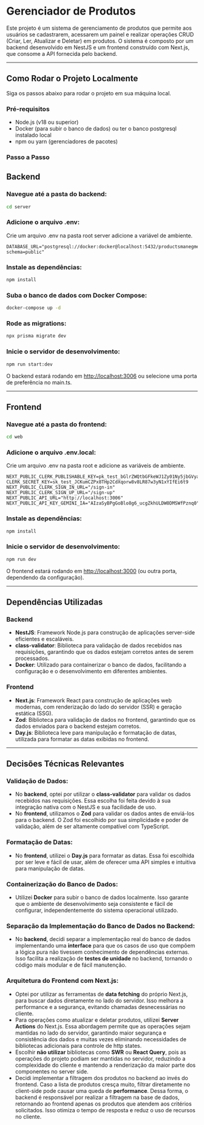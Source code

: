 # Gerenciador de Produtos

Este projeto é um sistema de gerenciamento de produtos que permite aos usuários se cadastrarem, acessarem um painel e realizar operações CRUD (Criar, Ler, Atualizar e Deletar) em produtos. O sistema é composto por um backend desenvolvido em NestJS e um frontend construído com Next.js, que consome a API fornecida pelo backend.

---

## Como Rodar o Projeto Localmente

Siga os passos abaixo para rodar o projeto em sua máquina local.

### Pré-requisitos

- Node.js (v18 ou superior)
- Docker (para subir o banco de dados) ou ter o banco postgresql instalado local
- npm ou yarn (gerenciadores de pacotes)

### Passo a Passo

## Backend

### Navegue até a pasta do backend:

```bash
cd server
```

### Adicione o arquivo .env:

Crie um arquivo .env na pasta root server adicione a variável de ambiente.

```env
DATABASE_URL="postgresql://docker:docker@localhost:5432/productsmanegment?schema=public"
```

### Instale as dependências:

```bash
npm install
```

### Suba o banco de dados com Docker Compose:

```bash
docker-compose up -d
```

### Rode as migrations:

```bash
npx prisma migrate dev
```

### Inicie o servidor de desenvolvimento:

```bash
npm run start:dev
```

O backend estará rodando em [http://localhost:3006](http://localhost:3006) ou selecione uma porta de preferência no main.ts.

---

## Frontend

### Navegue até a pasta do frontend:

```bash
cd web
```

### Adicione o arquivo .env.local:

Crie um arquivo .env na pasta root e adicione as variáveis de ambiente.

```env
NEXT_PUBLIC_CLERK_PUBLISHABLE_KEY=pk_test_bGlrZWQtbGFkeWJ1Zy01Ny5jbGVyay5hY2NvdW50cy5kZXYk
CLERK_SECRET_KEY=sk_test_JCKumCZPx8THp2CdXqorw8v8LR87w3yN1xYIfEi6t9
NEXT_PUBLIC_CLERK_SIGN_IN_URL="/sign-in"
NEXT_PUBLIC_CLERK_SIGN_UP_URL="/sign-up"
NEXT_PUBLIC_API_URL="http://localhost:3006"
NEXT_PUBLIC_API_KEY_GEMINI_IA="AIzaSyBPgGoBlo8g6_ucgZkhULDW0DMSWfPznq0"
```

### Instale as dependências:

```bash
npm install
```

### Inicie o servidor de desenvolvimento:

```bash
npm run dev
```

O frontend estará rodando em [http://localhost:3000](http://localhost:3000) (ou outra porta, dependendo da configuração).

---

## Dependências Utilizadas

### Backend

- **NestJS**: Framework Node.js para construção de aplicações server-side eficientes e escaláveis.
- **class-validator**: Biblioteca para validação de dados recebidos nas requisições, garantindo que os dados estejam corretos antes de serem processados.
- **Docker**: Utilizado para containerizar o banco de dados, facilitando a configuração e o desenvolvimento em diferentes ambientes.

### Frontend

- **Next.js**: Framework React para construção de aplicações web modernas, com renderização do lado do servidor (SSR) e geração estática (SSG).
- **Zod**: Biblioteca para validação de dados no frontend, garantindo que os dados enviados para o backend estejam corretos.
- **Day.js**: Biblioteca leve para manipulação e formatação de datas, utilizada para formatar as datas exibidas no frontend.

---

## Decisões Técnicas Relevantes

### Validação de Dados:

- No **backend**, optei por utilizar o **class-validator** para validar os dados recebidos nas requisições. Essa escolha foi feita devido à sua integração nativa com o NestJS e sua facilidade de uso.
- No **frontend**, utilizamos o **Zod** para validar os dados antes de enviá-los para o backend. O Zod foi escolhido por sua simplicidade e poder de validação, além de ser altamente compatível com TypeScript.

### Formatação de Datas:

- No **frontend**, utilizei o **Day.js** para formatar as datas. Essa foi escolhida por ser leve e fácil de usar, além de oferecer uma API simples e intuitiva para manipulação de datas.

### Containerização do Banco de Dados:

- Utilizei **Docker** para subir o banco de dados localmente. Isso garante que o ambiente de desenvolvimento seja consistente e fácil de configurar, independentemente do sistema operacional utilizado.

### Separação da Implementação do Banco de Dados no Backend:

- No **backend**, decidi separar a implementação real do banco de dados implementando uma **interface** para que os casos de uso que compõem a lógica pura não tivessem conhecimento de dependências externas. Isso facilita a realização de **testes de unidade** no backend, tornando o código mais modular e de fácil manutenção.

### Arquitetura do Frontend com Next.js:

- Optei por utilizar as ferramentas de **data fetching** do próprio Next.js, para buscar dados diretamente no lado do servidor. Isso melhora a performance e a segurança, evitando chamadas desnecessárias no cliente.
- Para operações como atualizar e deletar produtos, utilizei **Server Actions** do Next.js. Essa abordagem permite que as operações sejam mantidas no lado do servidor, garantindo maior segurança e consistência dos dados e muitas vezes eliminando necessidades de bibliotecas adicionais para controle de http states.
- Escolhir **não utilizar** bibliotecas como **SWR** ou **React Query**, pois as operações do projeto podiam ser mantidas no servidor, reduzindo a complexidade do cliente e mantendo a renderização da maior parte dos componentes no server side.
- Decidi implementar a filtragem dos produtos no backend ao invés do frontend. Caso a lista de produtos cresça muito, filtrar diretamente no client-side pode causar uma queda de **performance**. Dessa forma, o backend é responsável por realizar a filtragem na base de dados, retornando ao frontend apenas os produtos que atendem aos critérios solicitados. Isso otimiza o tempo de resposta e reduz o uso de recursos no cliente.
